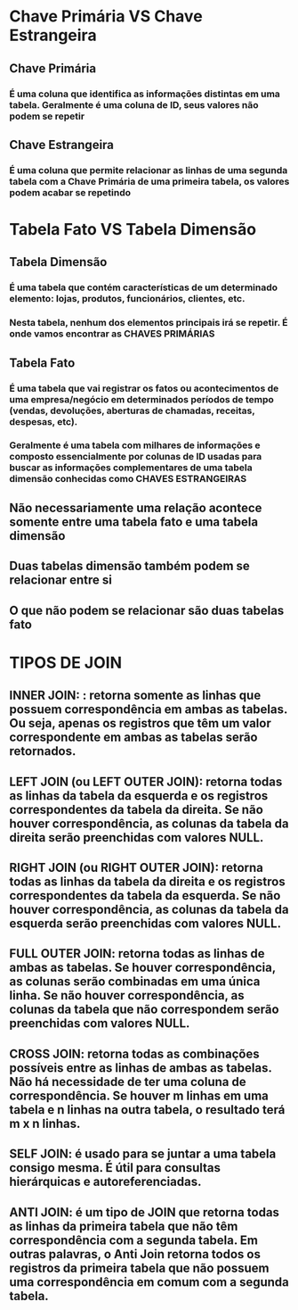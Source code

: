 # Chave Primária VS Chave Estrangeira

## Chave Primária
### É uma coluna que identifica as informações distintas em uma tabela. Geralmente é uma coluna de ID, seus valores não podem se repetir

## Chave Estrangeira
### É uma coluna que permite relacionar as linhas de uma segunda tabela com a Chave Primária de uma primeira tabela, os valores podem acabar se repetindo 

# Tabela Fato VS Tabela Dimensão

## Tabela Dimensão
### É uma tabela que contém características de um determinado elemento: lojas, produtos, funcionários, clientes, etc.
### Nesta tabela, nenhum dos elementos principais irá se repetir. É onde vamos encontrar as CHAVES PRIMÁRIAS

## Tabela Fato
### É uma tabela que vai registrar os fatos ou acontecimentos de uma empresa/negócio em determinados períodos de tempo (vendas, devoluções, aberturas de chamadas, receitas, despesas, etc).
### Geralmente é uma tabela com milhares de informações e composto essencialmente por colunas de ID usadas para buscar as informações complementares de uma tabela dimensão conhecidas como CHAVES ESTRANGEIRAS

## Não necessariamente uma relação acontece somente entre uma tabela fato e uma tabela dimensão
## Duas tabelas dimensão também podem se relacionar entre si
## O que não podem se relacionar são duas tabelas fato

# TIPOS DE JOIN
## INNER JOIN: : retorna somente as linhas que possuem correspondência em ambas as tabelas. Ou seja, apenas os registros que têm um valor correspondente em ambas as tabelas serão retornados.

## LEFT JOIN (ou LEFT OUTER JOIN): retorna todas as linhas da tabela da esquerda e os registros correspondentes da tabela da direita. Se não houver correspondência, as colunas da tabela da direita serão preenchidas com valores NULL.

## RIGHT JOIN (ou RIGHT OUTER JOIN): retorna todas as linhas da tabela da direita e os registros correspondentes da tabela da esquerda. Se não houver correspondência, as colunas da tabela da esquerda serão preenchidas com valores NULL.

## FULL OUTER JOIN:  retorna todas as linhas de ambas as tabelas. Se houver correspondência, as colunas serão combinadas em uma única linha. Se não houver correspondência, as colunas da tabela que não correspondem serão preenchidas com valores NULL.

## CROSS JOIN: retorna todas as combinações possíveis entre as linhas de ambas as tabelas. Não há necessidade de ter uma coluna de correspondência. Se houver m linhas em uma tabela e n linhas na outra tabela, o resultado terá m x n linhas.

## SELF JOIN: é usado para se juntar a uma tabela consigo mesma. É útil para consultas hierárquicas e autoreferenciadas.

## ANTI JOIN: é um tipo de JOIN que retorna todas as linhas da primeira tabela que não têm correspondência com a segunda tabela. Em outras palavras, o Anti Join retorna todos os registros da primeira tabela que não possuem uma correspondência em comum com a segunda tabela.